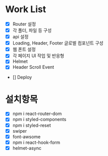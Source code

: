 # Work List
- [x] Router 설정
- [x] 각 폴더, 파일 등 구성
- [x] api 설정
- [x] Loading, Header, Footer 글로벌 컴포넌트 구성
- [x] 웹 폰트 설정
- [x] 각 페이지 UI 작업 및 반응형
- [x] Helmet
- [x] Header Scroll Event
- [] Deploy

# 설치항목

-[x] npm i react-router-dom
-[x] npm i styled-components
-[x] npm i styled-reset
-[x] swiper
-[x] font-awsome
-[x] npm i react-hook-form
-[x] helmet-async
